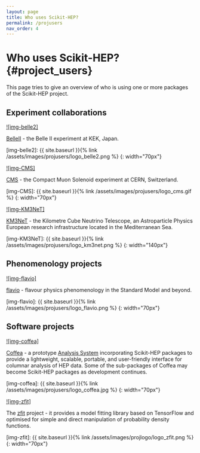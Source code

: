 ```yaml
---
layout: page
title: Who uses Scikit-HEP?
permalink: /projusers
nav_order: 4
---
```



Who uses Scikit-HEP? {#project_users}
====================

This page tries to give an overview of who is using one or more packages
of the Scikit-HEP project.

Experiment collaborations
-------------------------

[![img-belle2]][BelleII]

[BelleII](https://www.belle2.org/) - the Belle II experiment at KEK,
Japan.

[BelleII]: https://www.belle2.org/
[img-belle2]: {{ site.baseurl }}{% link /assets/images/projusers/logo_belle2.png %}
{: width="70px"}

[![img-CMS]][CMS]

[CMS](https://cms.cern/) - the Compact Muon Solenoid experiment at CERN,
Switzerland.

[CMS]: https://cms.cern/
[img-CMS]: {{ site.baseurl }}{% link /assets/images/projusers/logo_cms.gif %}
{: width="70px"}

[![img-KM3NeT]][KM3NeT]

[KM3NeT](https://www.km3net.org/) - the Kilometre Cube Neutrino Telescope,
an Astroparticle Physics European research infrastructure located in the Mediterranean Sea.

[KM3NeT]: https://www.km3net.org/
[img-KM3NeT]: {{ site.baseurl }}{% link /assets/images/projusers/logo_km3net.png %}
{: width="140px"}

Phenomenology projects
----------------------

[![img-flavio]][flavio]

[flavio](https://flav-io.github.io/) - flavour physics phenomenology in
the Standard Model and beyond.

[flavio]: https://flav-io.github.io/
[img-flavio]: {{ site.baseurl }}{% link /assets/images/projusers/logo_flavio.png %}
{: width="70px"}

Software projects
-----------------

[![img-coffea]][Coffea]

[Coffea][] - a prototype [Analysis
System](http://iris-hep.org/as.html) incorporating Scikit-HEP packages
to provide a lightweight, scalable, portable, and user-friendly
interface for columnar analysis of HEP data. Some of the sub-packages of
Coffea may become Scikit-HEP packages as development continues.

[Coffea]: https://github.com/CoffeaTeam
[img-coffea]: {{ site.baseurl }}{% link /assets/images/projusers/logo_coffea.jpg %}
{: width="70px"}

[![img-zfit]][zfit]

The [zfit](https://zfit.github.io/zfit/) project - it provides a model
fitting library based on TensorFlow and optimised for simple and direct
manipulation of probability density functions.

[zfit]: https://github.com/zfit
[img-zfit]: {{ site.baseurl }}{% link /assets/images/projlogo/logo_zfit.png %}
{: width="70px"}
